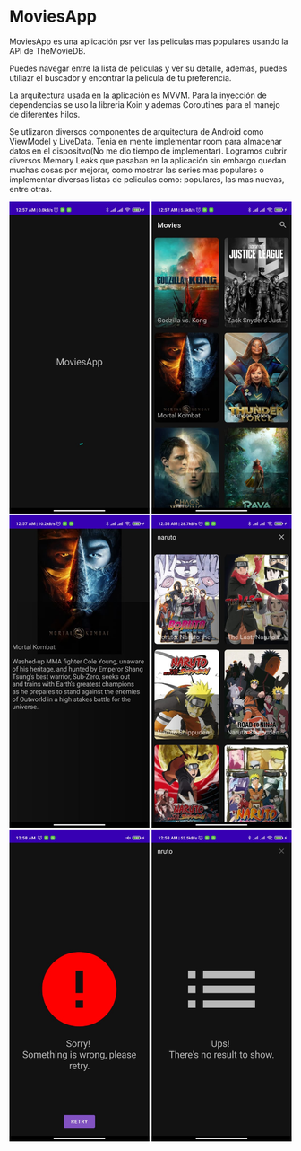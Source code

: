 # MoviesApp

MoviesApp es una aplicación psr ver las peliculas mas populares usando la API de TheMovieDB.

Puedes navegar entre la lista de peliculas y ver su detalle, ademas, puedes utiliazr el buscador y encontrar la pelicula de tu preferencia.

La arquitectura usada en la aplicación es MVVM. Para la inyección de dependencias se uso la libreria Koin y ademas Coroutines para el manejo de diferentes hilos.

Se utlizaron diversos componentes de arquitectura de Android como ViewModel y LiveData. Tenia en mente implementar room para almacenar datos en el dispositvo(No me dio tiempo de implementar). Logramos cubrir diversos Memory Leaks que pasaban en la aplicación sin embargo quedan muchas cosas por mejorar, como mostrar las series mas populares o implementar diversas listas de peliculas como: populares, las mas nuevas, entre otras.


<img src="https://github.com/ddrv2005/MoviesApp/blob/develop/Screenshots/AppMoviesSplsh.jpeg" width="250">
<img src="https://github.com/ddrv2005/MoviesApp/blob/develop/Screenshots/AppMovieHome.jpeg" width="250">
<img src="https://github.com/ddrv2005/MoviesApp/blob/develop/Screenshots/AppMoviesDetails.jpeg" width="250">
<img src="https://github.com/ddrv2005/MoviesApp/blob/develop/Screenshots/AppMovieSearch.jpeg" width="250">
<img src="https://github.com/ddrv2005/MoviesApp/blob/develop/Screenshots/AppMovieError.jpeg" width="250">
<img src="https://github.com/ddrv2005/MoviesApp/blob/develop/Screenshots/AppMovieEmpty.jpeg" width="250">
